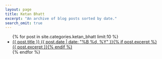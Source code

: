```yaml
---
layout: page
title: Ketan Bhatt
excerpt: "An archive of blog posts sorted by date."
search_omit: true
---
```


<ul class="post-list">
{% for post in site.categories.ketan_bhatt limit:10 %} 
  <li><article><a href="{{ site.url }}{{ post.url }}">{{ post.title }} <span class="entry-date"><time datetime="{{ post.date | date_to_xmlschema }}">{{ post.date | date: "%B %d, %Y" }}</time></span>{% if post.excerpt %} <span class="excerpt">{{ post.excerpt }}</span>{% endif %}</a></article></li>
{% endfor %}
</ul>
